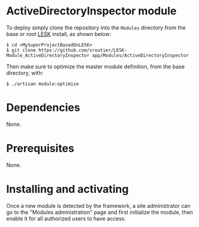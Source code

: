 # ActiveDirectoryInspector module

To deploy simply clone the repository into the ```Modules``` directory from the base or root [LESK](https://github.com/sroutier/laravel-enterprise-starter-kit) install, as shown below:
```
$ cd <MySuperProjectBasedOnLESK>
$ git clone https://github.com/sroutier/LESK-Module_ActiveDirectoryInspector app/Modules/ActiveDirectoryInspector
```

Then make sure to optimize the master module definition, from the base directory, with:
```
$ ./artisan module:optimize
```

# Dependencies
None. 

# Prerequisites
None.

# Installing and activating
Once a new module is detected by the framework, a site administrator can go to the "Modules administration" page 
and first initialize the module, then enable it for all authorized users to have access.
  
  
